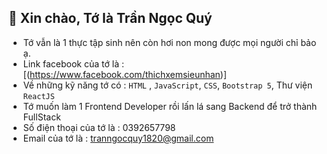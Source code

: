  ## 👋 Xin chào, Tớ là Trần Ngọc Quý
 -  Tớ vẫn là 1 thực tập sinh nên còn hơi non mong được mọi người chỉ bảo ạ.
-  Link facebook của tớ là : [(https://www.facebook.com/thichxemsieunhan)]
-  Về những kỹ năng tớ có : `HTML` , `JavaScript`, `CSS`, `Bootstrap 5`, Thư viện `ReactJS`
-  Tớ muốn làm 1 Frontend Developer rồi lấn lá sang Backend để trở thành FullStack
-  Số điện thoại của tớ là : 0392657798  
-  Email của tớ là : tranngocquy1820@gmail.com

<!---
tranngocquy1112004/tranngocquy1112004 is a ✨ special ✨ repository because its `README.md` (this file) appears on your GitHub profile.
You can click the Preview link to take a look at your changes.
--->

